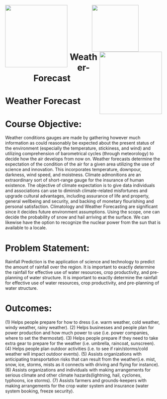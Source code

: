 <h1 align="center">
  <br>
    <img align="left"  width="200" src="https://github.com/PanagiotisDrakatos/Weather-Forecast/blob/master/ImagesDoc/dragdrop_hd.gif">
    <img width="150" src="https://github.com/PanagiotisDrakatos/Weather-Forecast/blob/master/ImagesDoc/logo.png">
    <img align="right"  width="200" src="https://github.com/PanagiotisDrakatos/Weather-Forecast/blob/master/ImagesDoc/dragdrop_hd.gif">
  <br>
  Weather-Forecast 
  <br>
</h1>

# Weather Forecast 
# Course Objective:
Weather conditions gauges are made by gathering however much information as could 
reasonably be expected about the present status of the environment (especially the 
temperature, stickiness, and wind) and utilizing comprehension of barometrical cycles 
(through meteorology) to decide how the air develops from now on. Weather forecasts 
determine the expectation of the condition of the air for a given area utilizing the use of 
science and innovation. This incorporates temperature, downpour, darkness, wind speed, and 
moistness. Climate admonitions are an extraordinary sort of short-range gauge for the 
insurance of human existence. The objective of climate expectation is to give data individuals 
and associations can use to diminish climate-related misfortunes and upgrade cultural 
advantages, including assurance of life and property, general wellbeing and security, and 
backing of monetary flourishing and personal satisfaction. Climatology and Weather 
Forecasting are significant since it decides future environment assumptions. Using the scope, 
one can decide the probability of snow and hail arriving at the surface. We can likewise have 
the option to recognize the nuclear power from the sun that is available to a locale.
# Problem Statement:
Rainfall Prediction is the application of science and technology to predict the amount of rainfall 
over the region. It is important to exactly determine the rainfall for effective use of water 
resources, crop productivity, and pre-planning of water structure. It is important to exactly 
determine the rainfall for effective use of water resources, crop productivity, and pre-planning 
of water structure.
# Outcomes:
(1) Helps people prepare for how to dress (i.e. warm weather, cold weather, windy weather, 
rainy weather). 
(2) Helps businesses and people plan for power production and how much power to use (i.e.
power companies, where to set the thermostat). 
(3) Helps people prepare if they need to take extra gear to prepare for the weather (i.e. umbrella, 
raincoat, sunscreen).
(4) Helps people plan outdoor activities (i.e. to see if rain/storms/cold weather will impact 
outdoor events).
(5) Assists organizations with anticipating transportation risks that can result from the 
weather(i.e. mist, snow, ice, storms, mists as it connects with driving and flying for instance).
(6) Assists organizations and individuals with making arrangements for serious climate and 
other climate hazards(lightning, hail, cyclones, typhoons, ice storms).
(7) Assists farmers and grounds-keepers with making arrangements for the crop water system 
and insurance (water system booking, freeze security).
